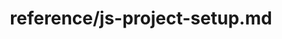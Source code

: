 ---
title: reference/js-project-setup.md
showAuthorInfo: false
redirect_path: https://kotlinlang.org/docs/js-project-setup.html
---